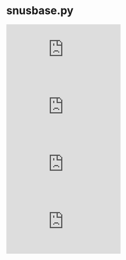 # snusbase.py

[![PyPI - Python][python-badge]][python-link]
[![PyPI - License][license-badge]](LICENSE)
[![PyPI - Version][version-badge]][semver-link]
[![PyPI - Status][status-badge]][pypi-link]

[python-badge]:  https://img.shields.io/pypi/pyversions/snusbase.py?style=flat-square&label=Python%20version
[python-link]:   https://python.org
[license-badge]: https://img.shields.io/pypi/l/snusbase.py?style=flat-square&label=License
[version-badge]: https://img.shields.io/pypi/v/snusbase.py?style=flat-square&label=PyPI%20package%20version
[semver-link]:   https://semver.org
[status-badge]:  https://img.shields.io/pypi/status/snusbase.py?style=flat-square&&label=PyPI%20Status
[pypi-link]:     https://pypi.python.org/pypi/snusbase.py
